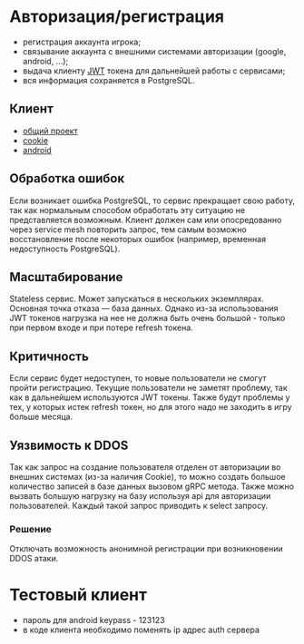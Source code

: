 # Авторизация/регистрация

- регистрация аккаунта игрока;
- связывание аккаунта с внешними системами авторизации (google, android, ...);
- выдача клиенту [JWT](../cerberus/README.md) токена для дальнейшей работы с сервисами;
- вся информация сохраняется в PostgreSQL.

## Клиент
- [общий проект](/clients/Unity/Packages/games.cheetah.authentication.cookie)
- [cookie](/clients/Unity/Packages/games.cheetah.authentication.cookie)
- [android](/clients/Unity/Packages/games.cheetah.auth.authentication.android)

## Обработка ошибок

Если возникает ошибка PostgreSQL, то сервис прекращает свою работу, так как нормальным способом обработать эту ситуацию
не представляется возможным. Клиент должен сам или опосредованно через service mesh повторить запрос, тем самым возможно
восстановление после некоторых ошибок (например, временная недоступность PostgreSQL).

## Масштабирование

Stateless сервис. Может запускаться в нескольких экземплярах. Основная точка отказа — база данных. Однако из-за
использования JWT токенов нагрузка на нее не должна быть очень большой - только при первом входе и при потере refresh
токена.

## Критичность

Если сервис будет недоступен, то новые пользователи не смогут пройти регистрацию. Текущие пользователи не заметят
проблему, так как в дальнейшем используются JWT токены. Также будут проблемы у тех, у которых истек refresh токен, но
для этого надо не заходить в игру больше месяца.

## Уязвимость к DDOS

Так как запрос на создание пользователя отделен от авторизации во внешних системах (из-за наличия Cookie), то можно
создать большое количество записей в базе данных вызовом gRPC метода. Также можно вызвать большую нагрузку на базу
используя api для авторизации пользователей. Каждый такой запрос приводить к select запросу.

### Решение

Отключать возможность анонимной регистрации при возникновении DDOS атаки.

# Тестовый клиент

- пароль для android keypass - 123123
- в коде клиента необходимо поменять ip адрес auth сервера

